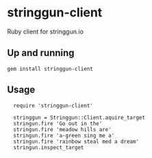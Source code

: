 stringgun-client
================

Ruby client for stringgun.io

## Up and running

```gem install stringgun-client```


## Usage

```
  require 'stringgun-client'

  stringgun = Stringgun::Client.aquire_target
  stringun.fire 'Go out in the'
  stringun.fire 'meadow hills are'
  stringun.fire 'a-green sing me a'
  stringun.fire 'rainbow steal med a dream'
  stringun.inspect_target
```
